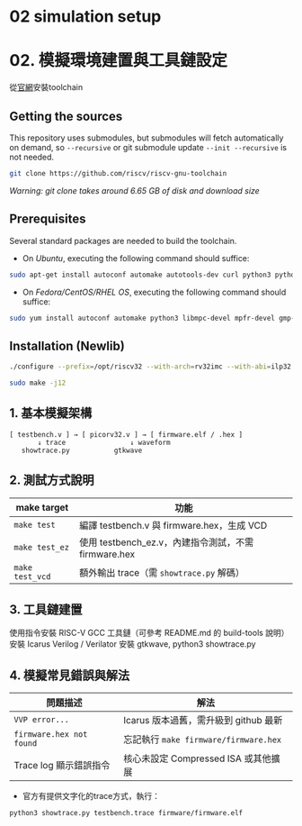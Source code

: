 # 02 simulation setup
# 02. 模擬環境建置與工具鏈設定


從[官網](https://github.com/riscv-collab/riscv-gnu-toolchain)安裝toolchain

Getting the sources
------------------------------------------
This repository uses submodules, but submodules will fetch automatically on demand, so `--recursive` or git submodule update `--init --recursive` is not needed.


```bash
git clone https://github.com/riscv/riscv-gnu-toolchain

```
*Warning: git clone takes around 6.65 GB of disk and download size*

Prerequisites
------------------------------------------
Several standard packages are needed to build the toolchain.

- On *Ubuntu*, executing the following command should suffice:

```bash
sudo apt-get install autoconf automake autotools-dev curl python3 python3-pip python3-tomli libmpc-dev libmpfr-dev libgmp-dev gawk build-essential bison flex texinfo gperf libtool patchutils bc zlib1g-dev libexpat-dev ninja-build git cmake libglib2.0-dev libslirp-dev

```

- On *Fedora/CentOS/RHEL OS*, executing the following command should suffice:

```bash
sudo yum install autoconf automake python3 libmpc-devel mpfr-devel gmp-devel gawk  bison flex texinfo patchutils gcc gcc-c++ zlib-devel expat-devel libslirp-devel

```

Installation (Newlib)
------------------------------------------

```bash
./configure --prefix=/opt/riscv32 --with-arch=rv32imc --with-abi=ilp32

sudo make -j12

```

## 1. 基本模擬架構

```text
[ testbench.v ] → [ picorv32.v ] → [ firmware.elf / .hex ]
       ↓ trace                ↓ waveform
   showtrace.py           gtkwave

```

## 2. 測試方式說明
| make target     | 功能                                        |
| --------------- | ----------------------------------------- |
| `make test`     | 編譯 testbench.v 與 firmware.hex，生成 VCD      |
| `make test_ez`  | 使用 testbench\_ez.v，內建指令測試，不需 firmware.hex |
| `make test_vcd` | 額外輸出 trace（需 `showtrace.py` 解碼）           |

## 3. 工具鏈建置

使用指令安裝 RISC-V GCC 工具鏈（可參考 README.md 的 build-tools 說明）
安裝 Icarus Verilog / Verilator
安裝 gtkwave, python3 showtrace.py

## 4. 模擬常見錯誤與解法
| 問題描述                     | 解法                                |
| ------------------------ | ---------------------------------     |
| `VVP error...`           | Icarus 版本過舊，需升級到 github 最新     |
| `firmware.hex not found` | 忘記執行 `make firmware/firmware.hex`   |
| Trace log 顯示錯誤指令     | 核心未設定 Compressed ISA 或其他擴展     |

- 官方有提供文字化的trace方式，執行：  
```bash  
python3 showtrace.py testbench.trace firmware/firmware.elf  
```  
